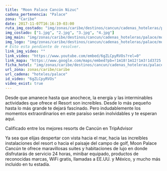 ```yaml
---
title: "Moon Palace Cancún Nizuc"
cadena_pertenencia: "Palace"
zona: "Caribe"
date: 2017-11-07T16:16:19-03:00
ruta_img_costado: "img/zonas/caribe/destinos/cancun/cadenas_hoteleras/palace/moon_palace_cancun_nizuc/imagenes_hotel/"
img_costado: ["1.jpg", "2.jpg", "3.jpg", "4.jpg"]
img_main: "img/zonas/caribe/destinos/cancun/cadenas_hoteleras/palace/moon_palace_cancun_nizuc/ficha_moon_palace_cancun_nizuc.jpg"
img_logo: "img/zonas/caribe/destinos/cancun/cadenas_hoteleras/palace/moon_palace_cancun_nizuc/logo_moon_palace_cancun_nizuc.jpg"
# Esto esta pendiente de resolver.
link_img_video: ""
link_video: "https://www.youtube.com/embed/6gZLCpyRVOs?rel=0"
link_mapa: "https://www.google.com/maps/embed?pb=!1m18!1m12!1m3!1d3725.096458953338!2d-86.83897668506805!3d20.98877018602005!2m3!1f0!2f0!3f0!3m2!1i1024!2i768!4f13.1!3m3!1m2!1s0x8f4c285c52112ea7%3A0xa7daf8531476b25e!2sMoon+Palace+Cancun%C2%AE!5e0!3m2!1ses!2scl!4v1510082932919"
ficha_hotel: "img/zonas/caribe/destinos/cancun/cadenas_hoteleras/palace/moon_palace_cancun_nizuc/ficha_moon_palace_cancun_nizuc.pdf"
url_zona: zonas/caribe/caribe
url_cadena: "hoteles/palace"
id_video: "6gZLCpyRVOs"
video_exist: true
---
```

Desde que amanece hasta que anochece, la energía y las interminables actividades que ofrece el Resort son increíbles. Desde lo más pequeño hasta lo más grande te dejará fascinado. Pero indudablemente los momentos extraordinarios en este paraíso serán inolvidables y te esperan aquí.

Calificado entre los mejores resorts de Cancún en TripAdvisor

Ya sea que elijas despertar con vista hacia el mar, hacia las increíbles instalaciones del resort o hacia el paisaje del campo de golf, Moon Palace Cancún te ofrece maravillosas suites y habitaciones de lujo en donde disfrutarás de servicio 24 horas, minibar equipado, productos de reconocidas marcas, WiFi gratis, llamadas a EE.UU. y México, y mucho más incluido en tu estadía.
